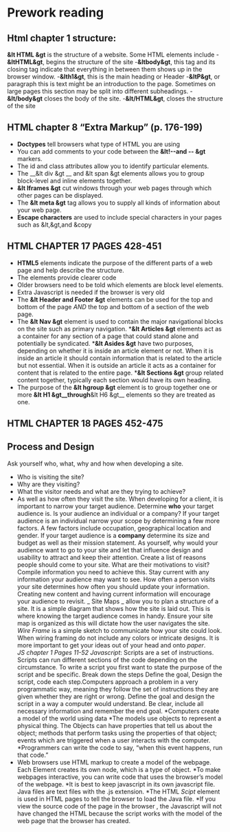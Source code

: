 # Prework reading
## Html chapter 1 structure:
__&lt HTML &gt__ is the structure of a website. Some HTML elements include
-__&ltHTML&gt__, begins the structure of the site
-__&ltbody&gt__, this tag and its closing tag indicate that everything in between them shows up in the browser window.
 -__&lth1&gt__, this is the main heading or Header
-__&ltP&gt__, or paragraph this is text might be an introduction to the page. Sometimes on large pages this section may be split into different subheadings.
-__&lt/body&gt__ closes the body of the site.
-__&lt/HTML&gt__, closes the structure of the site
 
## HTML chapter 8 “Extra Markup” (p. 176-199)
* __Doctypes__ tell browsers what type of HTML you are using
* You can add comments to your code between the __&lt!--and -- &gt__ markers.
* The id and class attributes allow you to identify particular elements.
* The __&lt div &gt __ and &lt span &gt elements allows you to group block-level and inline elements together. 
* __&lt Iframes &gt__ cut windows through your web pages through which other pages can be displayed.
* The __&lt meta &gt__ tag allows you to supply all kinds of information about your web page.
* __Escape characters__ are used to include special characters in your pages such as &lt,&gt,and &copy 
## HTML CHAPTER 17 PAGES 428-451
* __HTML5__  elements indicate the purpose of the different parts of a web page and help describe the structure.
* The elements provide clearer code 
* Older browsers need to be told which elements are block level elements.
* Extra Javascript is needed if the browser is very old
* The __&lt Header and Footer &gt__ elements can be used for the top and bottom of the page _AND_ the top and bottom of a section of the web page.
* The __&lt Nav &gt__ element is used to contain the major navigational blocks on the site such as primary navigation.
*__&lt Articles &gt__ elements act as a container for any section of a page that could stand alone and potentially be syndicated.
*__&lt Asides &gt__ have two purposes, depending on whether it is inside an article element or not. When it is inside an article it should contain information that is related to the article but not essential. When it is outside an article it acts as a container for content that is related to the entire page.
*__&lt Sections &gt__ group related content together, typically each section would have its own heading.
* The purpose of the __&lt hgroup &gt__ element is to group together one or more __&lt H1  &gt__through__&lt H6  &gt__ elements so they are treated as one. 
## HTML CHAPTER 18 PAGES 452-475
## Process and Design
Ask yourself who, what, why and how when developing a site. 
* Who is visiting the site?
* Why are they visiting?
* What the visitor needs and what are they trying to achieve?
* As well as how often they visit the site.
When developing for a client, it is important to narrow your target audience. Determine **who** your target audience is. Is your audience an individual or a company? If your target audience is an individual narrow your scope by determining a few more factors.  A few factors include occupation, geographical location and gender. 
If your target audience is a **company** determine its size and budget as well as their mission statement.
As yourself, why would your audience want to go to your site and let that influence design and usability to attract and keep their attention.
Create a list of reasons people should come to your site. What are their motivations to visit? Compile information you need to achieve this. Stay current with any information your audience may want to see. 
How often a person visits your site determines how often you should update your information. Creating new content and having current information will encourage your audience to revisit. 
_ Site Maps _ allow you to plan a structure of a site. It is a simple diagram that shows how the site is laid out. This is where knowing the target audience comes in handy. Ensure your site map is organized as this will dictate how the user navigates the site. 
_Wire Frame_ is a simple sketch to communicate how your site could look. When wiring framing do not include any colors or intricate designs. It is more important to get your ideas out of your head and onto *paper*.  
_JS chapter 1 Pages 11-52_
_Javascript_: Scripts are a set of instructions. Scripts can run different sections of the code depending on the circumstance. To write a script you first want to state the purpose of the script and be specific. Break down the steps
Define the goal, Design the script, code each step.Computers approach a problem in a very programmatic way, meaning they follow the set of instructions they are given whether they are right or wrong.
Define the goal and design the script in a way a computer would understand. Be clear, include all necessary information and remember the end goal.
*Computers create a model of the world using data
*The models use objects to represent a physical thing. The Objects can have properties that tell us about the object; methods that perform tasks using the properties of that object;  events which are triggered when a user interacts with the computer.
*Programmers can write the code to say, “when this event happens, run that code.”
* Web browsers use HTML markup to create a  model of the webpage. Each Element creates its own node, which is a type of object.
*To make webpages interactive, you can write code that uses the browser’s model of the webpage. 
*It is best to keep javascript in its own javascript file. Java files are text files with the .js extension.
*The HTML _Scipt_ element is used in HTML pages to tell the browser to load the Java file.
*If you view the source code of the page in the browser , the Javascript will not have changed the HTML because the script works with the model of the web page that the browser has created.
